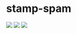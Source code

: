 # stamp-spam

![](https://64.media.tumblr.com/96dd638975b429ae9c1b15ec53edd095/6bdab0163ff4ed48-df/s100x200/781a1bd4a49e174017a6e6955bf6819df84fd376.pnj) ![](https://64.media.tumblr.com/bb8acc28ffa0bdb95e66c23d66cea7e8/6bdab0163ff4ed48-6f/s100x200/42f22334952c78ea7bbde524a5fa3fff196d2560.pnj) ![](https://64.media.tumblr.com/e97e699b0cc38e902d908a79e1dda727/e0dad917c616b214-9c/s100x200/74da63d99cc7af6965366baf7e48bc2afe9dea61.gif)
